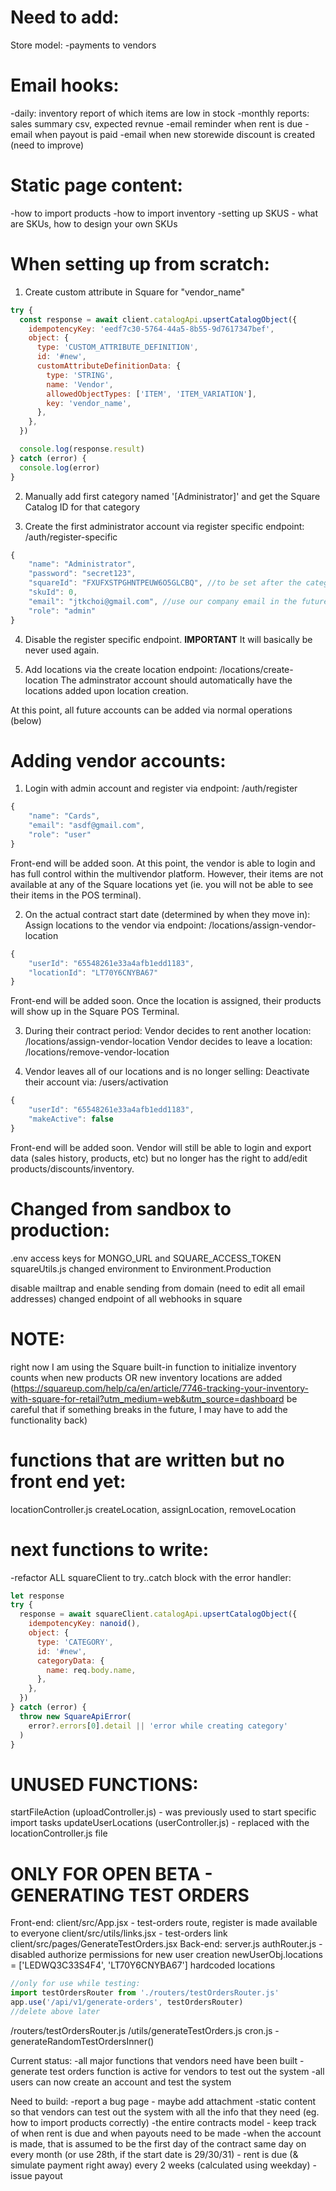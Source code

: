 # Need to add:

Store model:
-payments to vendors

# Email hooks:

-daily: inventory report of which items are low in stock
-monthly reports: sales summary csv, expected revnue
-email reminder when rent is due
-email when payout is paid
-email when new storewide discount is created (need to improve)

# Static page content:

-how to import products
-how to import inventory
-setting up SKUS - what are SKUs, how to design your own SKUs

# When setting up from scratch:

1. Create custom attribute in Square for "vendor_name"

```js
try {
  const response = await client.catalogApi.upsertCatalogObject({
    idempotencyKey: 'eedf7c30-5764-44a5-8b55-9d7617347bef',
    object: {
      type: 'CUSTOM_ATTRIBUTE_DEFINITION',
      id: '#new',
      customAttributeDefinitionData: {
        type: 'STRING',
        name: 'Vendor',
        allowedObjectTypes: ['ITEM', 'ITEM_VARIATION'],
        key: 'vendor_name',
      },
    },
  })

  console.log(response.result)
} catch (error) {
  console.log(error)
}
```

2. Manually add first category named '[Administrator]' and get the Square Catalog ID for that category

3. Create the first administrator account via register specific endpoint: /auth/register-specific

```js
{
    "name": "Administrator",
    "password": "secret123",
    "squareId": "FXUFXSTPGHNTPEUW6O5GLCBQ", //to be set after the category ID is obtained in Square
    "skuId": 0,
    "email": "jtkchoi@gmail.com", //use our company email in the future
    "role": "admin"
}
```

4. Disable the register specific endpoint. **IMPORTANT** It will basically be never used again.

5. Add locations via the create location endpoint: /locations/create-location
   The adminstrator account should automatically have the locations added upon location creation.

At this point, all future accounts can be added via normal operations (below)

# Adding vendor accounts:

1. Login with admin account and register via endpoint: /auth/register

```js
{
    "name": "Cards",
    "email": "asdf@gmail.com",
    "role": "user"
}
```

Front-end will be added soon.
At this point, the vendor is able to login and has full control within the multivendor platform.
However, their items are not available at any of the Square locations yet (ie. you will not be able to see their items in the POS terminal).

2. On the actual contract start date (determined by when they move in):
   Assign locations to the vendor via endpoint: /locations/assign-vendor-location

```js
{
    "userId": "65548261e33a4afb1edd1183",
    "locationId": "LT70Y6CNYBA67"
}
```

Front-end will be added soon.
Once the location is assigned, their products will show up in the Square POS Terminal.

3. During their contract period:
   Vendor decides to rent another location: /locations/assign-vendor-location
   Vendor decides to leave a location: /locations/remove-vendor-location

4. Vendor leaves all of our locations and is no longer selling:
   Deactivate their account via: /users/activation

```js
{
    "userId": "65548261e33a4afb1edd1183",
    "makeActive": false
}
```

Front-end will be added soon.
Vendor will still be able to login and export data (sales history, products, etc) but no longer has the right to add/edit products/discounts/inventory.

# Changed from sandbox to production:

.env access keys for MONGO_URL and SQUARE_ACCESS_TOKEN
squareUtils.js changed environment to Environment.Production

disable mailtrap and enable sending from domain (need to edit all email addresses)
changed endpoint of all webhooks in square

# NOTE:

right now I am using the Square built-in function to initialize inventory counts when new products OR new inventory locations are added (https://squareup.com/help/ca/en/article/7746-tracking-your-inventory-with-square-for-retail?utm_medium=web&utm_source=dashboard
be careful that if something breaks in the future, I may have to add the functionality back)

# functions that are written but no front end yet:

locationController.js
createLocation, assignLocation, removeLocation

# next functions to write:

-refactor ALL squareClient to try..catch block with the error handler:

```js
let response
try {
  response = await squareClient.catalogApi.upsertCatalogObject({
    idempotencyKey: nanoid(),
    object: {
      type: 'CATEGORY',
      id: '#new',
      categoryData: {
        name: req.body.name,
      },
    },
  })
} catch (error) {
  throw new SquareApiError(
    error?.errors[0].detail || 'error while creating category'
  )
}
```

# UNUSED FUNCTIONS:

startFileAction (uploadController.js) - was previously used to start specific import tasks
updateUserLocations (userController.js) - replaced with the locationController.js file

# ONLY FOR OPEN BETA - GENERATING TEST ORDERS

Front-end:
client/src/App.jsx - test-orders route, register is made available to everyone
client/src/utils/links.jsx - test-orders link
client/src/pages/GenerateTestOrders.jsx
Back-end:
server.js
authRouter.js - disabled authorize permissions for new user creation
newUserObj.locations = ['LEDWQ3C33S4F4', 'LT70Y6CNYBA67'] hardcoded locations

```js
//only for use while testing:
import testOrdersRouter from './routers/testOrdersRouter.js'
app.use('/api/v1/generate-orders', testOrdersRouter)
//delete above later
```

/routers/testOrdersRouter.js
/utils/generateTestOrders.js
cron.js - generateRandomTestOrdersInner()

Current status:
-all major functions that vendors need have been built
-generate test orders function is active for vendors to test out the system
-all users can now create an account and test the system

Need to build:
-report a bug page - maybe add attachment
-static content so that vendors can test out the system with all the info that they need (eg. how to import products correctly)
-the entire contracts model - keep track of when rent is due and when payouts need to be made
-when the account is made, that is assumed to be the first day of the contract
same day on every month (or use 28th, if the start date is 29/30/31) - rent is due (& simulate payment right away)
every 2 weeks (calculated using weekday) - issue payout
